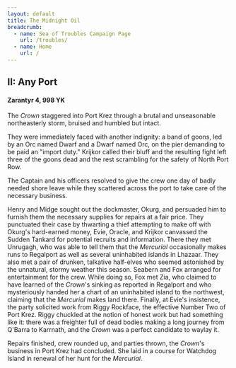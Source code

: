```yaml
---
layout: default
title: The Midnight Oil
breadcrumb:
  - name: Sea of Troubles Campaign Page
    url: /troubles/
  - name: Home
    url: /
---
```

## II: Any Port

#### Zarantyr 4, 998 YK

The *Crown* staggered into Port Krez through a brutal and unseasonable northeasterly storm, bruised and humbled but intact.

They were immediately faced with another indignity: a band of goons, led by an Orc named Dwarf and a Dwarf named Orc, on the pier demanding to be paid an "import duty." Krijkor called their bluff and the resulting fight left three of the goons dead and the rest scrambling for the safety of North Port Row.

The Captain and his officers resolved to give the crew one day of badly needed shore leave while they scattered across the port to take care of the necessary business.

Henry and Midge sought out the dockmaster, Okurg, and persuaded him to furnish them the necessary supplies for repairs at a fair price. They punctuated their case by thwarting a thief attempting to make off with Okurg's hard-earned money,
Evie, Oracle, and Krijkor canvassed the Sudden Tankard for potential recruits and information. There they met Unrugagh, who was able to tell them that the *Mercurial* occasionally makes runs to Regalport as well as several uninhabited islands in Lhazaar. They also met a pair of drunken, talkative half-elves who seemed astonished by the unnatural, stormy weather this season.
Seabern and Fox arranged for entertainment for the crew. While doing so, Fox met Zia, who claimed to have learned of the *Crown*'s sinking as reported in Regalport and who mysteriously handed her a chart of an uninhabited island to the northwest, claiming that the *Mercurial* makes land there.
Finally, at Evie's insistence, the party solicited work from Riggy Rockface, the effective Number Two of Port Krez. Riggy chuckled at the notion of honest work but had something like it: there was a freighter full of dead bodies making a long journey from Q'Barra to Karrnath, and the *Crown* was a perfect candidate to waylay it.

Repairs finished, crew rounded up, and parties thrown, the *Crown*'s business in Port Krez had concluded. She laid in a course for Watchdog Island in renewal of her hunt for the *Mercurial*.
